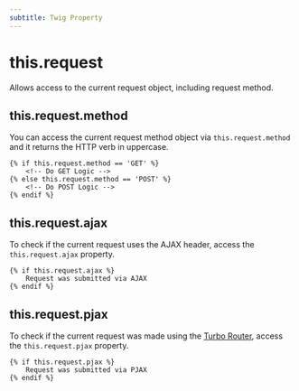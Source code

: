 ```yaml
---
subtitle: Twig Property
---
```

# this.request

Allows access to the current request object, including request method.

## this.request.method

You can access the current request method object via `this.request.method` and it returns the HTTP verb in uppercase.

```twig
{% if this.request.method == 'GET' %}
    <!-- Do GET Logic -->
{% else this.request.method == 'POST' %}
    <!-- Do POST Logic -->
{% endif %}
```

## this.request.ajax

To check if the current request uses the AJAX header, access the `this.request.ajax` property.

```twig
{% if this.request.ajax %}
    Request was submitted via AJAX
{% endif %}
```

## this.request.pjax

To check if the current request was made using the [Turbo Router](../../cms/ajax/turbo-router.md), access the `this.request.pjax` property.

```twig
{% if this.request.pjax %}
    Request was submitted via PJAX
{% endif %}
```
